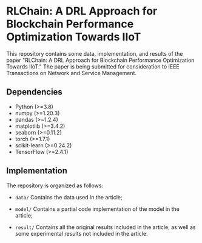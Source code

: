 # RLChain: A DRL Approach for Blockchain Performance Optimization Towards IIoT

This repository contains some data, implementation, and results of the paper "RLChain: A DRL Approach for Blockchain Performance Optimization Towards IIoT." The paper is being submitted for consideration to IEEE Transactions on Network and Service Management.

## Dependencies

- Python (>=3.8)
- numpy (>=1.20.3)
- pandas (>=1.2.4)
- matplotlib (>=3.4.2)
- seaborn (>=0.11.2)
- torch (>=1.7.1)
- scikit-learn (>=0.24.2)
- TensorFlow (>=2.4.1)

## Implementation

The repository is organized as follows:

  - `data/` Contains the data used in the article;

  - `model/` Contains a partial code implementation of the model in the article;

  - `result/` Contains all the original results included in the article, as well as some experimental results not included in the article.